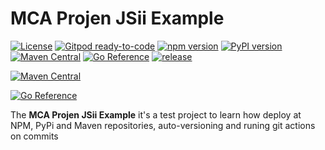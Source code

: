 # MCA Projen JSii Example

[![License](https://img.shields.io/badge/License-Apache%202.0-yellowgreen.svg)](https://opensource.org/licenses/Apache-2.0)
[![Gitpod ready-to-code](https://img.shields.io/badge/Gitpod-ready--to--code-blue?logo=gitpod)](https://gitpod.io/#https://github.com/marciocadev/mca-projen-jsii-example)
[![npm version](https://badge.fury.io/js/mca-projen-jsii-example.svg)](https://badge.fury.io/js/mca-projen-jsii-example)
[![PyPI version](https://badge.fury.io/py/mca-projen-jsii-example.svg)](https://badge.fury.io/py/mca-projen-jsii-example)
[![Maven Central](https://maven-badges.herokuapp.com/maven-central/com.marciocadev/mca-projen-jsii-example/badge.svg)](https://maven-badges.herokuapp.com/maven-central/com.marciocadev/mca-projen-jsii-example)
[![Go Reference](https://pkg.go.dev/badge/github.com/marciocadev/mca-projen-jsii-example-go.svg)](https://pkg.go.dev/github.com/marciocadev/mca-projen-jsii-example-go)
[![release](https://github.com/marciocadev/mca-projen-jsii-example/actions/workflows/release.yml/badge.svg)](https://github.com/marciocadev/mca-projen-jsii-example/actions/workflows/release.yml)

[![Maven Central](https://img.shields.io/maven-central/v/com.marciocadev/mca-projen-jsii-example.svg?label=maven%20central)](https://search.maven.org/search?q=g:%22com.marciocadev%22%20AND%20a:%22mca-projen-jsii-example%22)

[![Go Reference](https://pkg.go.dev/badge/github.com/projen/projen-go.svg)](https://pkg.go.dev/github.com/projen/projen-go/projen)

The **MCA Projen JSii Example** it's a test project to learn how deploy at NPM, PyPi and Maven repositories, auto-versioning and runing git actions on commits